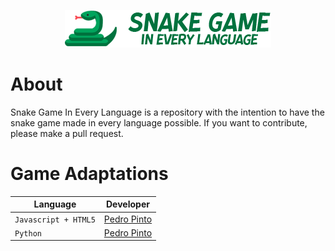 <p align="center"><img src="https://raw.githubusercontent.com/itspedruu/snake-game-in-every-language/master/textures/banner.png"/></p>

# About

Snake Game In Every Language is a repository with the intention to have the snake game made in every language possible. If you want to contribute, please make a pull request.

# Game Adaptations

| Language             | Developer                                    |
|----------------------|----------------------------------------------|
| `Javascript + HTML5` | [Pedro Pinto](https://github.com/itspedruu)  |
| `Python`             | [Pedro Pinto](https://github.com/itspedruu)  |